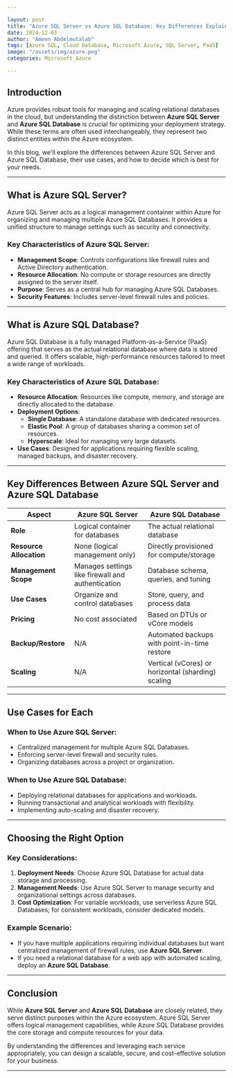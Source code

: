 ```yaml
---

layout: post  
title: "Azure SQL Server vs Azure SQL Database: Key Differences Explained"  
date: 2024-12-03  
author: "Ameen Abdelmutalab"  
tags: [Azure SQL, Cloud Database, Microsoft Azure, SQL Server, PaaS]  
image: "/assets/img/azure.png"  
categories: Microsoft_Azure  

---
```


## Introduction

Azure provides robust tools for managing and scaling relational databases in the cloud, but understanding the distinction between **Azure SQL Server** and **Azure SQL Database** is crucial for optimizing your deployment strategy. While these terms are often used interchangeably, they represent two distinct entities within the Azure ecosystem. 

In this blog, we'll explore the differences between Azure SQL Server and Azure SQL Database, their use cases, and how to decide which is best for your needs.

---

## What is Azure SQL Server?

Azure SQL Server acts as a logical management container within Azure for organizing and managing multiple Azure SQL Databases. It provides a unified structure to manage settings such as security and connectivity.

### **Key Characteristics of Azure SQL Server:**
- **Management Scope**: Controls configurations like firewall rules and Active Directory authentication.
- **Resource Allocation**: No compute or storage resources are directly assigned to the server itself.
- **Purpose**: Serves as a central hub for managing Azure SQL Databases.
- **Security Features**: Includes server-level firewall rules and policies.

---

## What is Azure SQL Database?

Azure SQL Database is a fully managed Platform-as-a-Service (PaaS) offering that serves as the actual relational database where data is stored and queried. It offers scalable, high-performance resources tailored to meet a wide range of workloads.

### **Key Characteristics of Azure SQL Database:**
- **Resource Allocation**: Resources like compute, memory, and storage are directly allocated to the database.
- **Deployment Options**:
  - **Single Database**: A standalone database with dedicated resources.
  - **Elastic Pool**: A group of databases sharing a common set of resources.
  - **Hyperscale**: Ideal for managing very large datasets.
- **Use Cases**: Designed for applications requiring flexible scaling, managed backups, and disaster recovery.

---

## Key Differences Between Azure SQL Server and Azure SQL Database

| **Aspect**              | **Azure SQL Server**                           | **Azure SQL Database**                   |
|--------------------------|-----------------------------------------------|------------------------------------------|
| **Role**                | Logical container for databases                | The actual relational database           |
| **Resource Allocation** | None (logical management only)                 | Directly provisioned for compute/storage |
| **Management Scope**    | Manages settings like firewall and authentication | Database schema, queries, and tuning    |
| **Use Cases**           | Organize and control databases                 | Store, query, and process data           |
| **Pricing**             | No cost associated                             | Based on DTUs or vCore models            |
| **Backup/Restore**      | N/A                                             | Automated backups with point-in-time restore |
| **Scaling**             | N/A                                             | Vertical (vCores) or horizontal (sharding) scaling |

---

## Use Cases for Each

### **When to Use Azure SQL Server:**
- Centralized management for multiple Azure SQL Databases.
- Enforcing server-level firewall and security rules.
- Organizing databases across a project or organization.

### **When to Use Azure SQL Database:**
- Deploying relational databases for applications and workloads.
- Running transactional and analytical workloads with flexibility.
- Implementing auto-scaling and disaster recovery.

---

## Choosing the Right Option

### **Key Considerations:**
1. **Deployment Needs**: Choose Azure SQL Database for actual data storage and processing.
2. **Management Needs**: Use Azure SQL Server to manage security and organizational settings across databases.
3. **Cost Optimization**: For variable workloads, use serverless Azure SQL Databases; for consistent workloads, consider dedicated models.

### **Example Scenario:**
- If you have multiple applications requiring individual databases but want centralized management of firewall rules, use **Azure SQL Server**.
- If you need a relational database for a web app with automated scaling, deploy an **Azure SQL Database**.

---

## Conclusion

While **Azure SQL Server** and **Azure SQL Database** are closely related, they serve distinct purposes within the Azure ecosystem. Azure SQL Server offers logical management capabilities, while Azure SQL Database provides the core storage and compute resources for your data.

By understanding the differences and leveraging each service appropriately, you can design a scalable, secure, and cost-effective solution for your business.

---
